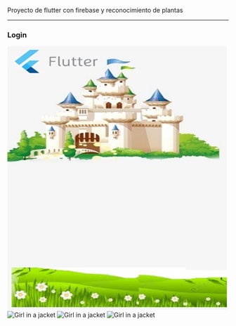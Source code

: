 Proyecto de flutter con firebase y reconocimiento de plantas
<hr>
<h3>Login</h3>
<img src="flutter_proyecto/assets/images/castillo.jpg" alt="Girl in a jacket" width="500" height="600">
<img src="img_girl.jpg" alt="Girl in a jacket" width="500" height="600">
<img src="img_girl.jpg" alt="Girl in a jacket" width="500" height="600">
<img src="img_girl.jpg" alt="Girl in a jacket" width="500" height="600">
